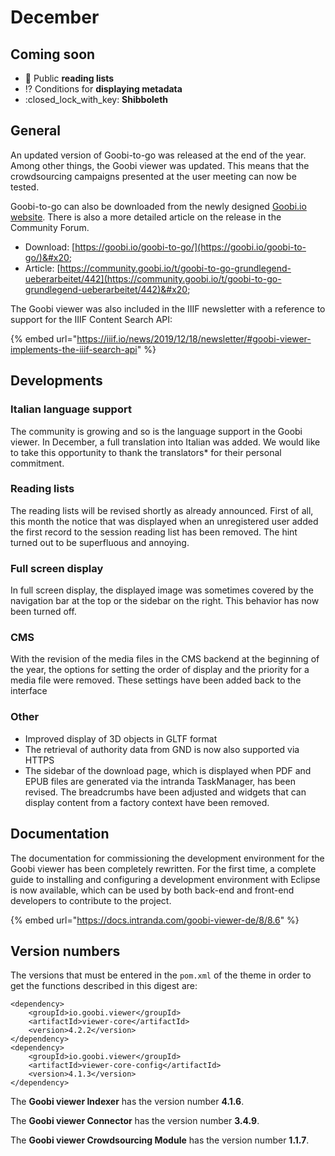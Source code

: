 # December

## Coming soon&#x20;

* :bookmark: Public **reading lists**
* :interrobang: Conditions for **displaying metadata**
* :closed\_lock\_with\_key: **Shibboleth**&#x20;

## General&#x20;

An updated version of Goobi-to-go was released at the end of the year. Among other things, the Goobi viewer was updated. This means that the crowdsourcing campaigns presented at the user meeting can now be tested.&#x20;

Goobi-to-go can also be downloaded from the newly designed [Goobi.io website](https://goobi.io). There is also a more detailed article on the release in the Community Forum.&#x20;

* Download: [https://goobi.io/goobi-to-go/](https://goobi.io/goobi-to-go/)&#x20;
* Article: [https://community.goobi.io/t/goobi-to-go-grundlegend-ueberarbeitet/442](https://community.goobi.io/t/goobi-to-go-grundlegend-ueberarbeitet/442)&#x20;

The Goobi viewer was also included in the IIIF newsletter with a reference to support for the IIIF Content Search API:

{% embed url="https://iiif.io/news/2019/12/18/newsletter/#goobi-viewer-implements-the-iiif-search-api" %}

## Developments&#x20;

### Italian language support&#x20;

The community is growing and so is the language support in the Goobi viewer. In December, a full translation into Italian was added. We would like to take this opportunity to thank the translators\* for their personal commitment.&#x20;

### Reading lists&#x20;

The reading lists will be revised shortly as already announced. First of all, this month the notice that was displayed when an unregistered user added the first record to the session reading list has been removed. The hint turned out to be superfluous and annoying.&#x20;

### Full screen display

In full screen display, the displayed image was sometimes covered by the navigation bar at the top or the sidebar on the right. This behavior has now been turned off.&#x20;

### CMS

With the revision of the media files in the CMS backend at the beginning of the year, the options for setting the order of display and the priority for a media file were removed. These settings have been added back to the interface&#x20;

### Other

* Improved display of 3D objects in GLTF format&#x20;
* The retrieval of authority data from GND is now also supported via HTTPS
* The sidebar of the download page, which is displayed when PDF and EPUB files are generated via the intranda TaskManager, has been revised. The breadcrumbs have been adjusted and widgets that can display content from a factory context have been removed.&#x20;

## Documentation&#x20;

The documentation for commissioning the development environment for the Goobi viewer has been completely rewritten. For the first time, a complete guide to installing and configuring a development environment with Eclipse is now available, which can be used by both back-end and front-end developers to contribute to the project.

{% embed url="https://docs.intranda.com/goobi-viewer-de/8/8.6" %}

## Version numbers&#x20;

The versions that must be entered in the `pom.xml` of the theme in order to get the functions described in this digest are:

```markup
<dependency>
    <groupId>io.goobi.viewer</groupId>
    <artifactId>viewer-core</artifactId>
    <version>4.2.2</version>
</dependency>
<dependency>
    <groupId>io.goobi.viewer</groupId>
    <artifactId>viewer-core-config</artifactId>
    <version>4.1.3</version>
</dependency>
```

The **Goobi viewer Indexer** has the version number **4.1.6**.&#x20;

The **Goobi viewer Connector** has the version number **3.4.9**.

The **Goobi viewer Crowdsourcing Module** has the version number **1.1.7**.
